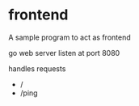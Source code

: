 # frontend
A sample program to act as frontend

go web server listen at port 8080

handles requests 
- /
- /ping
